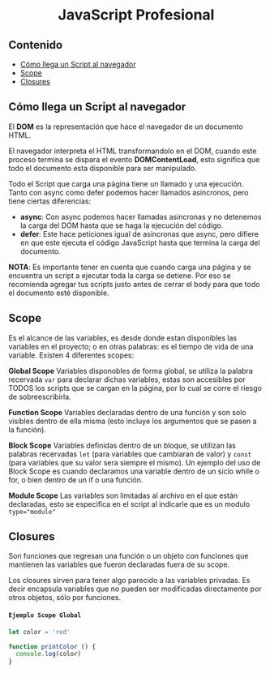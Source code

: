 <div align="center"> 
  <h1> JavaScript Profesional </h1>
</div>

## Contenido
- [Cómo llega un Script al navegador](#Como-llega-un-Script-al-navegador)
- [Scope](#Scope)
- [Closures](#Closures)


## Cómo llega un Script al navegador

El **DOM** es la representación que hace el navegador de un documento HTML.

El navegador interpreta el HTML transformandolo en el DOM, cuando este proceso termina 
se dispara el evento **DOMContentLoad**, esto significa que todo el documento esta
disponible para ser manipulado.

Todo el Script que carga una página  tiene un llamado y una ejecución. Tanto con async
como defer podemos hacer llamados asincronos, pero tiene ciertas diferencias:

- **async**: Con async podemos hacer llamadas asincronas y no detenemos la carga del DOM 
hasta que se haga la ejecución del código.
- **defer**: Este hace peticiones igual de asincronas que async, pero difiere en que este
ejecuta el código JavaScript hasta que termina la carga del documento.

**NOTA**: Es importante tener en cuenta que cuando carga una página y se encuentra un script a ejecutar toda la carga se detiene. Por eso se recomienda agregar tus scripts justo antes de cerrar el body para que todo el documento esté disponible.

## Scope

Es el alcance de las variables, es desde donde estan disponibles las variables en el proyecto;
o en otras palabras: es el tiempo de vida de una variable. Existen 4 diferentes scopes:

**Global Scope**
Variables disponobles de forma global, se utiliza la palabra recervada `var` para declarar dichas variables,
estas son accesibles por TODOS los scripts que se cargan en la página, por lo cual se corre el riesgo de sobreescribirla.

**Function Scope**
Variables declaradas dentro de una función y son solo visibles dentro de ella misma (esto incluye los argumentos que se pasen a la función).

**Block Scope**
Variables definidas dentro de un bloque, se utilizan las palabras recervadas `let` (para variables que cambiaran de valor) y `const` (para variables que su valor sera siempre el mismo). Un ejemplo del uso de Block Scope es cuando declaramos una variable dentro de un siclo while o for, o bien dentro de un if o una función.

**Module Scope**
Las variables son limitadas al archivo en el que están declaradas, esto se especifica en el script al indicarle que es un modulo `type="module"`


## Closures

Son funciones que regresan una función o un objeto con funciones que mantienen las variables que fueron declaradas fuera de su scope.

Los closures sirven para tener algo parecido a las variables privadas. Es decir encapsula variables que no pueden ser modificadas directamente por otros objetos, sólo por funciones.

#### `Ejemplo Scope Global`

```javascript
let color = 'red'

function printColor () {
  console.log(color)
}

```